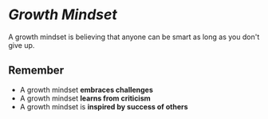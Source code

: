 # *Growth Mindset*
A growth mindset is believing that anyone can be smart as long as you don't give up. 

## Remember
- A growth mindset **embraces challenges**
- A growth mindset **learns from criticism**
- A growth mindset is **inspired by success of others**
